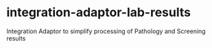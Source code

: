 # integration-adaptor-lab-results
Integration Adaptor to simplify processing of Pathology and Screening results
